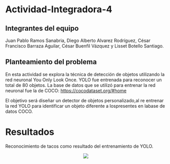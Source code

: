 # Actividad-Integradora-4
## Integrantes del equipo
Juan Pablo Ramos Sanabria, 
Diego Alberto Alvarez Rodríguez, 
César Francisco Barraza Aguilar, 
César Buenfil Vázquez y 
Lisset Botello Santiago.

## Planteamiento del problema 
En esta actividad se explora la técnica de detección de objetos utilizando la red neuronal You Only Look Once.
YOLO fue entrenada para reconocer un total de 80 objetos. La base de datos que se utilizó para entrenar la red neuronal fue la de COCO: https://cocodataset.org/#home

El objetivo será diseñar un detector de objetos personalizado,al re entrenar la red YOLO para identificar un objeto diferente a lospresentes en labase de datos COCO.

# Resultados
Reconocimiento de tacos como resultado del entrenamiento de YOLO.
 <p align="center">
  <img src="https://github.com/LissetB-San/Actividad-Integradora-4/blob/master/resultado.jpg">
</p>
